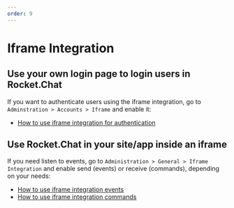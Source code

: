 ```yaml
---
order: 9
---
```


# Iframe Integration

## Use your own login page to login users in Rocket.Chat
If you want to authenticate users using the iframe integration, go to `Adminstration > Accounts > Iframe` and enable it: 
- [How to use iframe integration for authentication](Authentication)

## Use Rocket.Chat in your site/app inside an iframe
If you need listen to events, go to `Administration > General > Iframe Integration` and enable send (events) or receive (commands), depending on your needs:
- [How to use iframe integration events](Events)
- [How to use iframe integration commands](Commands)
